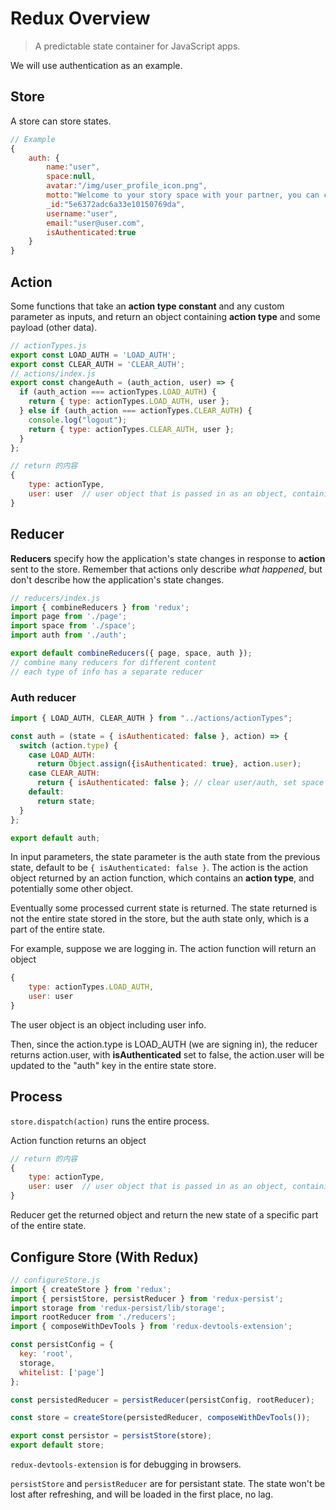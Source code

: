# Redux Overview

> A predictable state container for JavaScript apps.

We will use authentication as an example.



## Store

A store can store states.

```js
// Example
{
    auth: {
        name:"user",
        space:null,
        avatar:"/img/user_profile_icon.png",
        motto:"Welcome to your story space with your partner, you can change this in setting",
        _id:"5e6372adc6a33e10150769da",
        username:"user",
        email:"user@user.com",
        isAuthenticated:true
    }
}
```



## Action

Some functions that take an **action type constant** and any custom parameter as inputs, and return an object containing **action type** and some payload (other data).

```js
// actionTypes.js
export const LOAD_AUTH = 'LOAD_AUTH';
export const CLEAR_AUTH = 'CLEAR_AUTH';
// actions/index.js
export const changeAuth = (auth_action, user) => {
  if (auth_action === actionTypes.LOAD_AUTH) {
    return { type: actionTypes.LOAD_AUTH, user };
  } else if (auth_action === actionTypes.CLEAR_AUTH) {
    console.log("logout");
    return { type: actionTypes.CLEAR_AUTH, user };
  }
};

// return 的内容
{
    type: actionType,
    user: user 	// user object that is passed in as an object, containing some user info
}
```

## Reducer

**Reducers** specify how the application's state changes in response to **action** sent to the store. Remember that actions only describe *what happened*, but don't describe how the application's state changes.

```js
// reducers/index.js
import { combineReducers } from 'redux';
import page from './page';
import space from './space';
import auth from './auth';

export default combineReducers({ page, space, auth });	
// combine many reducers for different content
// each type of info has a separate reducer
```

### Auth reducer

```js
import { LOAD_AUTH, CLEAR_AUTH } from "../actions/actionTypes";

const auth = (state = { isAuthenticated: false }, action) => {
  switch (action.type) {
    case LOAD_AUTH:
      return Object.assign({isAuthenticated: true}, action.user);
    case CLEAR_AUTH:
      return { isAuthenticated: false }; // clear user/auth, set space to empty object
    default:
      return state;
  }
};

export default auth;
```

In input parameters, the state parameter is the auth state from the previous state, default to be `{ isAuthenticated: false }`. The action is the action object returned by an action function, which contains an **action type**, and potentially some other object.

Eventually some processed current state is returned. The state returned is not the entire state stored in the store, but the auth state only, which is a part of the entire state.

For example, suppose we are logging in. The action function will return an object

```js
{
    type: actionTypes.LOAD_AUTH, 
    user: user
}
```

The user object is an object including user info. 

Then, since the action.type is LOAD_AUTH (we are signing in), the reducer returns action.user, with **isAuthenticated** set to false, the action.user will be updated to the "auth" key in the entire state store.

## Process

`store.dispatch(action)` runs the entire process.

Action function returns an object

```js
// return 的内容
{
    type: actionType,
    user: user 	// user object that is passed in as an object, containing some user info
}
```

Reducer get the returned object and return the new state of a specific part of the entire state.



## Configure Store (With Redux)

```js
// configureStore.js
import { createStore } from 'redux';
import { persistStore, persistReducer } from 'redux-persist';
import storage from 'redux-persist/lib/storage';
import rootReducer from './reducers';
import { composeWithDevTools } from 'redux-devtools-extension';

const persistConfig = {
  key: 'root',
  storage,
  whitelist: ['page']
};

const persistedReducer = persistReducer(persistConfig, rootReducer);

const store = createStore(persistedReducer, composeWithDevTools());

export const persistor = persistStore(store);
export default store;
```

`redux-devtools-extension` is for debugging in browsers.

`persistStore` and `persistReducer` are for persistant state. The state won't be lost after refreshing, and will be loaded in the first place, no lag.



























